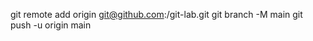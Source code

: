 git remote add origin git@github.com:<user-name>/git-lab.git
git branch -M main
git push -u origin main
